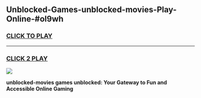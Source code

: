 
## Unblocked-Games-unblocked-movies-Play-Online-#ol9wh
<h3>
<a href="https://premium.freeplayer.one?title=unblocked-movies&ref=27F">CLICK TO PLAY</a></h3>
<hr>

<h3>
<a href="https://premium.freeplayer.one?title=unblocked-movies&ref=27F">CLICK 2 PLAY</a>
  
</h3>

<a href="https://premium.freeplayer.one?title=unblocked-movies&ref=27F"><img src="https://clearcache.store/games.png"></a>


**unblocked-movies games unblocked: Your Gateway to Fun and Accessible Online Gaming**
